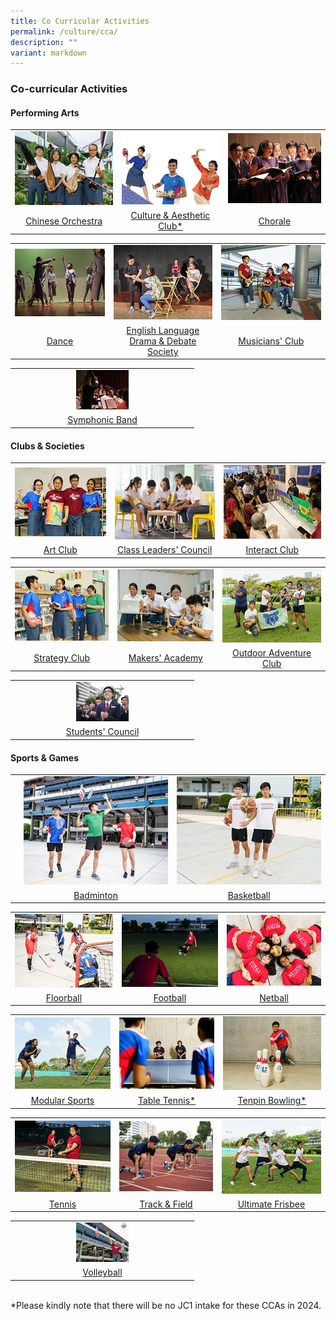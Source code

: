 ```yaml
---
title: Co Curricular Activities
permalink: /culture/cca/
description: ""
variant: markdown
---
```

### **Co-curricular Activities** 

#### **Performing Arts**
<table>
	<tbody><tr>
    <td style="text-align: center;">
			<a href="/culture/cca/performing-arts/chinese-orchestra/"><img src="/images/CCA/cca1.jpg"></a>
		</td>
		<td style="text-align: center;">
			<a href="/culture/cca/performing-arts/culture-and-aesthetic-club/"><img src="/images/CCA/cca2.jpg"></a>
		</td>
    <td style="text-align: center;">
			<a href="/culture/cca/performing-arts/chorale/"><img src="/images/CCA/cca3.jpg"></a>
		</td>
	</tr>
		<tr>
    <td style="text-align: center;">
			<a href="/culture/cca/performing-arts/chinese-orchestra/">Chinese Orchestra</a>
</td>
		<td style="text-align: center;">			
			<a href="/culture/cca/performing-arts/culture-and-aesthetic-club/">Culture &amp; Aesthetic Club*</a>
</td>
    <td style="text-align: center;">
			<a href="/culture/cca/performing-arts/chorale/">Chorale</a>
		</td>
	</tr>
</tbody></table>
<table>
	<tbody><tr>
    <td style="text-align: center;">
			<a href="/culture/cca/performing-arts/dance/"><img src="/images/CCA/cca4.jpg"></a>
		</td>
		<td style="text-align: center;">
			<a href="/culture/cca/performing-arts/eldds/"><img src="/images/CCA/cca5.jpg"></a>
		</td>
    <td style="text-align: center;">
			<a href="/culture/cca/performing-arts/musicians-club/"><img src="/images/CCA/cca6.jpg"></a>
		</td>
	</tr>
		<tr>
    <td style="text-align: center;">
			<a href="/culture/cca/performing-arts/dance/">Dance</a>
</td>
		<td style="text-align: center;">			
			<a href="/culture/cca/performing-arts/eldds/">English Language Drama &amp; Debate Society</a>
</td>
    <td style="text-align: center;">
			<a href="/culture/cca/performing-arts/musicians-club/">Musicians' Club</a>
		</td>
	</tr>
</tbody></table>
<table>
	<tbody><tr>
    <td style="text-align: center;">
			<a href="/culture/cca/performing-arts/symphonic-band/"><img src="/images/CCA/cca7.jpg" style="width:30%"></a>
		</td>
	</tr>
		<tr>
    <td style="text-align: center;">
			<a href="/culture/cca/performing-arts/symphonic-band/">Symphonic Band</a>
		</td>
	</tr>
</tbody></table>

#### **Clubs &amp; Societies**
<table>
	<tbody><tr>
    <td style="text-align: center;">
			<a href="/culture/cca/clubs-and-societies/art-club/"><img src="/images/CCA/cca8.jpg"></a>
		</td>
		<td style="text-align: center;">
			<a href="/culture/cca/clubs-and-societies/class-leaders-council/"><img src="/images/CCA/cca9.jpg"></a>
		</td>
    <td style="text-align: center;">
			<a href="/culture/cca/clubs-and-societies/interact-club/"><img src="/images/CCA/cca10.jpg"></a>
		</td>
	</tr>
		<tr>
    <td style="text-align: center;">
			<a href="/culture/cca/clubs-and-societies/art-club/">Art Club</a>
</td>
		<td style="text-align: center;">			
			<a href="/culture/cca/clubs-and-societies/class-leaders-council/">Class Leaders' Council</a>
</td>
    <td style="text-align: center;">
			<a href="/culture/cca/clubs-and-societies/interact-club/">Interact Club</a>
		</td>
	</tr>
</tbody></table>
<table>
	<tbody><tr>
    <td style="text-align: center;">
			<a href="/culture/cca/clubs-and-societies/library-council/"><img src="/images/CCA/cca11.jpg"></a>
		</td>
		<td style="text-align: center;">
			<a href="/culture/cca/clubs-and-societies/makers-academy/"><img src="/images/CCA/cca12.jpg"></a>
		</td>
    <td style="text-align: center;">
			<a href="/culture/cca/clubs-and-societies/outdoor-adventure-club/"><img src="/images/CCA/cca13.jpg"></a>
		</td>
	</tr>
		<tr>
    <td style="text-align: center;">
			<a href="/culture/cca/clubs-and-societies/Strategy-club/">Strategy Club</a>
</td>
		<td style="text-align: center;">			
			<a href="/culture/cca/clubs-and-societies/makers-academy/">Makers' Academy</a>
</td>
    <td style="text-align: center;">
			<a href="/culture/cca/clubs-and-societies/outdoor-adventure-club/">Outdoor Adventure Club</a>
		</td>
	</tr>
</tbody></table>
<table>
	<tbody><tr>
    <td style="text-align: center;">
			<a href="/culture/cca/clubs-and-societies/students-council/"><img src="/images/CCA/cca14.jpg" style="width:30%"></a>
		</td>
	</tr>
		<tr>
    <td style="text-align: center;">
			<a href="/culture/cca/clubs-and-societies/students-council/">Students' Council</a>
		</td>
	</tr>
</tbody></table>

#### **Sports &amp; Games**
<table>
	<tbody><tr>
    <td style="text-align: center;">
		</td>
		<td style="text-align: center;">
			<a href="/culture/cca/sports-and-games/badminton/"><img src="/images/CCA/cca16.jpg"></a>
		</td>
    <td style="text-align: center;">
			<a href="/culture/cca/sports-and-games/basketball/"><img src="/images/CCA/cca17.jpg"></a>
		</td>
	</tr>
		<tr>
    <td style="text-align: center;">
</td>
		<td style="text-align: center;">			
			<a href="/culture/cca/sports-and-games/badminton/">Badminton</a>
</td>
    <td style="text-align: center;">
			<a href="/culture/cca/sports-and-games/basketball/">Basketball</a>
		</td>
	</tr>
</tbody></table>
<table>
	<tbody><tr>
    <td style="text-align: center;">
			<a href="/culture/cca/sports-and-games/floorball/"><img src="/images/CCA/cca18.jpg"></a>
		</td>
		<td style="text-align: center;">
			<a href="/culture/cca/sports-and-games/football/"><img src="/images/CCA/cca19.jpg"></a>
		</td>
    <td style="text-align: center;">
			<a href="/culture/cca/sports-and-games/netball/"><img src="/images/CCA/cca20.jpg"></a>
		</td>
	</tr>
		<tr>
    <td style="text-align: center;">
			<a href="/culture/cca/sports-and-games/floorball/">Floorball</a>
</td>
		<td style="text-align: center;">			
			<a href="/culture/cca/sports-and-games/football/">Football</a>
</td>
    <td style="text-align: center;">
			<a href="/culture/cca/sports-and-games/netball/">Netball</a>
		</td>
	</tr>
</tbody></table>
<table>
	<tbody><tr>
    <td style="text-align: center;">
			<a href="/culture/cca/sports-and-games/modular-sports/"><img src="/images/CCA/cca21.jpg"></a>
		</td>
		<td style="text-align: center;">
			<a href="/culture/cca/sports-and-games/table-tennis/"><img src="/images/CCA/cca22.jpg"></a>
		</td>
    <td style="text-align: center;">
			<a href="/culture/cca/sports-and-games/tenpin-bowling/"><img src="/images/CCA/cca23.jpg"></a>
		</td>
	</tr>
		<tr>
    <td style="text-align: center;">
			<a href="/culture/cca/sports-and-games/modular-sports/">Modular Sports</a>
</td>
		<td style="text-align: center;">			
			<a href="/culture/cca/sports-and-games/table-tennis/">Table Tennis*</a>
</td>
    <td style="text-align: center;">
			<a href="/culture/cca/sports-and-games/tenpin-bowling/">Tenpin Bowling*</a>
		</td>
	</tr>
</tbody></table>
<table>
	<tbody><tr>
    <td style="text-align: center;">
			<a href="/culture/cca/sports-and-games/tennis/"><img src="/images/CCA/cca24.jpg"></a>
		</td>
		<td style="text-align: center;">
			<a href="/culture/cca/sports-and-games/track-and-field"><img src="/images/CCA/cca25.jpg"></a>
		</td>
    <td style="text-align: center;">
			<a href="/culture/cca/sports-and-games/ultimate-frisbee/"><img src="/images/CCA/cca26.jpg"></a>
		</td>
	</tr>
		<tr>
    <td style="text-align: center;">
			<a href="/culture/cca/sports-and-games/tennis/">Tennis</a>
</td>
		<td style="text-align: center;">			
			<a href="/culture/cca/sports-and-games/track-and-field/">Track &amp; Field</a>
</td>
    <td style="text-align: center;">
			<a href="/culture/cca/sports-and-games/ultimate-frisbee/">Ultimate Frisbee</a>
		</td>
	</tr>
</tbody></table>
<table>
	<tbody><tr>
    <td style="text-align: center;">
			<a href="/culture/cca/sports-and-games/volleyball/"><img src="/images/CCA/cca27.jpg" style="width:30%"></a>
		</td>
	</tr>
		<tr>
    <td style="text-align: center;">
			<a href="/culture/cca/sports-and-games/volleyball/">Volleyball</a>
		</td>
	</tr>
</tbody></table>

<br>
*Please kindly note that there will be no JC1 intake for these CCAs in 2024.